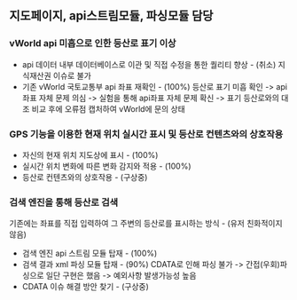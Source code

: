 ## 지도페이지, api스트림모듈, 파싱모듈 담당

### vWorld api 미흡으로 인한 등산로 표기 이상
  + api 데이터 내부 데이터베이스로 이관 및 직접 수정을 통한 퀄리티 향상 - (취소) 지식재산권 이슈로 불가
  + 기존 vWorld 국토교통부 api 좌표 재확인 - (100%) 등산로 표기 미흡 확인 -> api 좌표 자체 문제 의심 -> 실험을 통해 api좌표 자체 문제 확신
  -> 표기 등산로와의 대조 비교 후에 오류점 캡처하여 vWorld에 문의 상태
  
### GPS 기능을 이용한 현재 위치 실시간 표시 및 등산로 컨텐츠와의 상호작용
  + 자신의 현재 위치 지도상에 표시 - (100%)
  + 실시간 위치 변화에 따른 변화 감지와 적용 - (100%)
  + 등산로 컨텐츠와의 상호작용 - (구상중)

### 검색 엔진을 통해 등산로 검색
기존에는 좌표를 직접 입력하여 그 주변의 등산로를 표시하는 방식 - (유저 친화적이지 않음)
  + 검색 엔진 api 스트림 모듈 탑재 - (100%)
  + 검색 결과 xml 파싱 모듈 탑재 - (90%)
  CDATA로 인해 파싱 불가 -> 간접(우회)파싱으로 일단 구현은 했음 -> 예외사항 발생가능성 높음
  + CDATA 이슈 해결 방안 찾기 - (구상중)
